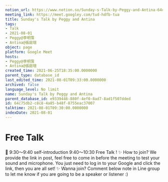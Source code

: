 ```yaml
---
notion_url: https://www.notion.so/Sunday-s-Talk-by-Peggy-and-Antina-64c75db2c8c84a85b48f8755eac37007
meeting_link: https://meet.googley.com/tud-hdfb-tua
title: Sunday's Talk by Peggy and Antina
tags:
- Talk
- 2021-08-01
- Peggy@李明霈
- Antina@張庭瑄
object: page
platform: Google Meet
hosts:
- Peggy@李明霈
- Antina@張庭瑄
created_time: 2021-06-25T18:35:00.0000000
parent_type: database_id
last_edited_time: 2021-08-01T09:33:00.0000000
archived: false
language_level: No limit
name: Sunday's Talk by Peggy and Antina
parent_database_id: e9339446-880f-4ef0-8ad7-8ad1f507dded
id: 64c75db2-c8c8-4a85-b48f-8755eac37007
talktime: 2021-08-01T09:30:00.0000000
indexDate: 2021-08-01
---
```


# Free Talk 
📅
9:30～9:40 self-introduction
9:40～10:30 Free Talk !
✨
How to join?
We provide the link in post, feel free to come in before the meeting to test your sound and microphone. You just need to log in to your Google and click the link, then you are all set!
✨
Wanna join?
Comment below note in Line group to let me know if you are going to be a speaker or listener :)



